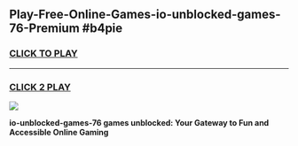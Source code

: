 
## Play-Free-Online-Games-io-unblocked-games-76-Premium #b4pie
<h3>
<a href="https://premium.freeplayer.one?title=io-unblocked-games-76&ref=8M">CLICK TO PLAY</a></h3>
<hr>

<h3>
<a href="https://premium.freeplayer.one?title=io-unblocked-games-76&ref=8M">CLICK 2 PLAY</a>
  
</h3>

<a href="https://premium.freeplayer.one?title=io-unblocked-games-76&ref=8M"><img src="https://clearcache.store/games.png"></a>


**io-unblocked-games-76 games unblocked: Your Gateway to Fun and Accessible Online Gaming**
